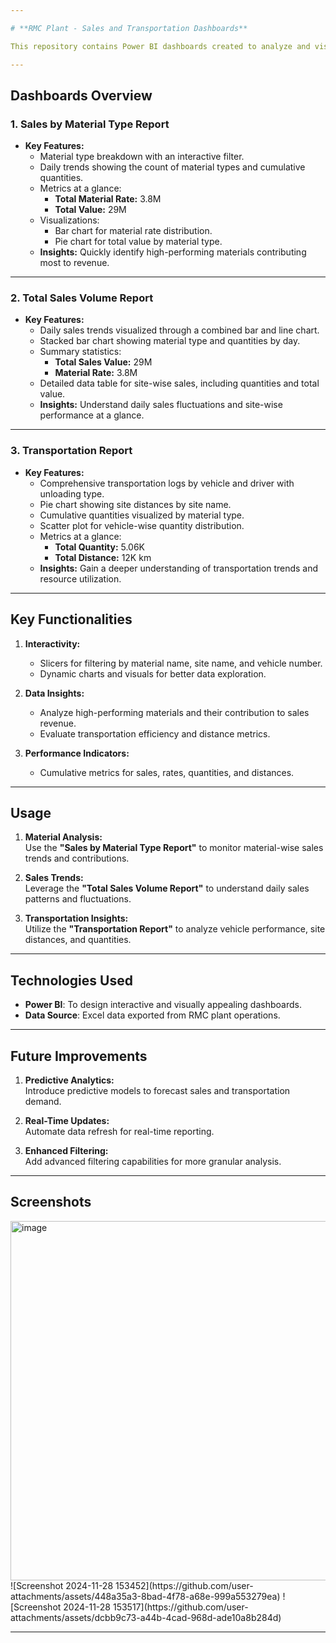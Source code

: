 ```yaml
---

# **RMC Plant - Sales and Transportation Dashboards**

This repository contains Power BI dashboards created to analyze and visualize the sales and transportation data of a Ready-Mix Concrete (RMC) plant. The dashboards provide actionable insights into material sales, daily trends, and transportation efficiency.

---
```


## **Dashboards Overview**

### **1. Sales by Material Type Report**
   - **Key Features:**
     - Material type breakdown with an interactive filter.
     - Daily trends showing the count of material types and cumulative quantities.
     - Metrics at a glance:
       - **Total Material Rate:** 3.8M  
       - **Total Value:** 29M
     - Visualizations:
       - Bar chart for material rate distribution.
       - Pie chart for total value by material type.
     - **Insights:** Quickly identify high-performing materials contributing most to revenue.

---

### **2. Total Sales Volume Report**
   - **Key Features:**
     - Daily sales trends visualized through a combined bar and line chart.
     - Stacked bar chart showing material type and quantities by day.
     - Summary statistics:
       - **Total Sales Value:** 29M  
       - **Material Rate:** 3.8M
     - Detailed data table for site-wise sales, including quantities and total value.
     - **Insights:** Understand daily sales fluctuations and site-wise performance at a glance.

---

### **3. Transportation Report**
   - **Key Features:**
     - Comprehensive transportation logs by vehicle and driver with unloading type.
     - Pie chart showing site distances by site name.
     - Cumulative quantities visualized by material type.
     - Scatter plot for vehicle-wise quantity distribution.
     - Metrics at a glance:
       - **Total Quantity:** 5.06K  
       - **Total Distance:** 12K km
     - **Insights:** Gain a deeper understanding of transportation trends and resource utilization.

---

## **Key Functionalities**

1. **Interactivity:**
   - Slicers for filtering by material name, site name, and vehicle number.
   - Dynamic charts and visuals for better data exploration.

2. **Data Insights:**
   - Analyze high-performing materials and their contribution to sales revenue.
   - Evaluate transportation efficiency and distance metrics.

3. **Performance Indicators:**
   - Cumulative metrics for sales, rates, quantities, and distances.

---

## **Usage**

1. **Material Analysis:**  
   Use the **"Sales by Material Type Report"** to monitor material-wise sales trends and contributions.

2. **Sales Trends:**  
   Leverage the **"Total Sales Volume Report"** to understand daily sales patterns and fluctuations.

3. **Transportation Insights:**  
   Utilize the **"Transportation Report"** to analyze vehicle performance, site distances, and quantities.

---

## **Technologies Used**

- **Power BI**: To design interactive and visually appealing dashboards.
- **Data Source**: Excel data exported from RMC plant operations.

---

## **Future Improvements**

1. **Predictive Analytics:**  
   Introduce predictive models to forecast sales and transportation demand.

2. **Real-Time Updates:**  
   Automate data refresh for real-time reporting.

3. **Enhanced Filtering:**  
   Add advanced filtering capabilities for more granular analysis.

---

## **Screenshots**

<img width="575" alt="image" src="https://github.com/user-attachments/assets/c455b929-b551-431e-b1e7-95afc4ec400e">
![Screenshot 2024-11-28 153452](https://github.com/user-attachments/assets/448a35a3-8bad-4f78-a68e-999a553279ea)
![Screenshot 2024-11-28 153517](https://github.com/user-attachments/assets/dcbb9c73-a44b-4cad-968d-ade10a8b284d)


---
